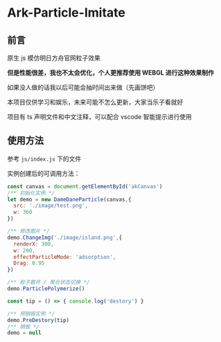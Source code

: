 # Ark-Particle-Imitate

## 前言

原生 js 模仿明日方舟官网粒子效果

**但是性能很差，我也不太会优化，个人更推荐使用 WEBGL 进行这种效果制作**

如果没人做的话我以后可能会抽时间出来做（先画饼吧）

本项目仅供学习和娱乐，未来可能不怎么更新，大家当乐子看就好

项目有 ts 声明文件和中文注释，可以配合 vscode 智能提示进行使用

## 使用方法

参考 `js/index.js` 下的文件

实例创建后的可调用方法：
```js
const canvas = document.getElementById('akCanvas')
/** 初始化实例 */
let demo = new DameDaneParticle(canvas,{
  src: './image/test.png',
  w: 360
})

/** 修改图片 */
demo.ChangeImg('./image/island.png',{
  renderX: 300,
  w: 200,
  effectParticleMode: 'adsorption',
  Drag: 0.95
})

/** 粒子散开 / 聚合状态切换 */
demo.ParticlePolymerize()

const tip = () => { console.log('destory') }

/** 预销毁实例 */
demo.PreDestory(tip)
/** 销毁 */
demo = null
```